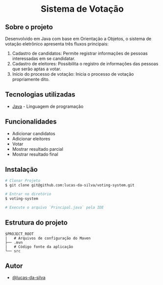 <h1 align="center">Sistema de Votação</h1>

## Sobre o projeto

Desenvolvido em Java com base em Orientação a Objetos, o sistema de votação eletrônico apresenta três fluxos principais:

1. Cadastro de candidatos: Permite registrar informações de pessoas interessadas em se candidatar.
2. Cadastro de eleitores: Possibilita o registro de informações das pessoas que serão aptas a votar.
3. Início do processo de votação: Inicia o processo de votação propriamente dito.

## Tecnologias utilizadas

- [Java](https://www.java.com/pt-BR/) - Linguagem de programação

## Funcionalidades

- Adicionar candidatos
- Adicionar eleitores
- Votar
- Mostrar resultado parcial
- Mostrar resultado final

## Instalação

```bash
# Clonar Projeto
$ git clone git@github.com:lucas-da-silva/voting-system.git

# Entrar no diretório
$ voting-system

# Execute o arquivo `Principal.java` pela IDE
```

## Estrutura do projeto

```
$PROJECT_ROOT
|   # Arquivos de configuração do Maven
├── .mvn
|   # Código fonte da aplicação
└── src
```

## Autor

- [@lucas-da-silva](https://github.com/lucas-da-silva)
